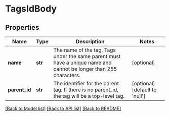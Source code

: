 # TagsIdBody

## Properties
Name | Type | Description | Notes
------------ | ------------- | ------------- | -------------
**name** | **str** | The name of the tag. Tags under the same parent must have a unique name and cannot be longer than 255 characters. | [optional] 
**parent_id** | **str** | The identifier for the parent tag. If there is no parent_id, the tag will be a top-level tag. | [optional] [default to 'null']

[[Back to Model list]](../README.md#documentation-for-models) [[Back to API list]](../README.md#documentation-for-api-endpoints) [[Back to README]](../README.md)

